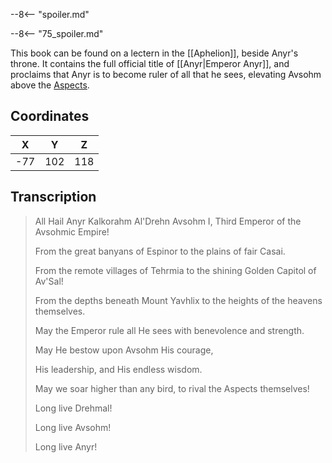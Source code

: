  

--8<-- "spoiler.md"

--8<-- "75_spoiler.md"

This book can be found on a lectern in the [[Aphelion]], beside Anyr's throne. It contains the full official title of [[Anyr|Emperor Anyr]], and proclaims that Anyr is to become ruler of all that he sees, elevating Avsohm above the [Aspects](/Lore/Higher_Beings/Aspects/).

## Coordinates
| **X** | **Y** | **Z** |
| :---: | :---: | :---: |
|  -77  |  102  |  118  |

## Transcription
> All Hail Anyr Kalkorahm Al'Drehn Avsohm I, Third Emperor of the Avsohmic Empire!
>
> From the great banyans of Espinor to the plains of fair Casai.
>
> From the remote villages of Tehrmia to the shining Golden Capitol of Av'Sal!
>
> From the depths beneath Mount Yavhlix to the heights of the heavens themselves.
>
> May the Emperor rule all He sees with benevolence and strength.
>
> May He bestow upon Avsohm His courage,
>
> His leadership, and His endless wisdom.
>
> May we soar higher than any bird, to rival the Aspects themselves!
>
> Long live Drehmal!
>
> Long live Avsohm!
>
> Long live Anyr!

